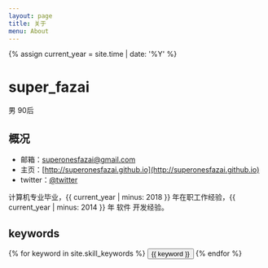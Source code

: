 ```yaml
---
layout: page
title: 关于
menu: About
---
```

{% assign current_year = site.time | date: '%Y' %}

super_fazai
===
男 90后

## 概况

- 邮箱：superonesfazai@gmail.com
- 主页：[http://superonesfazai.github.io](http://superonesfazai.github.io)
- twitter：[@twitter](http://twitter.com)

计算机专业毕业，{{ current_year | minus: 2018 }} 年在职工作经验，{{ current_year | minus: 2014 }} 年 软件 开发经验。

## keywords
<div class="btn-inline">
{% for keyword in site.skill_keywords %} <button class="btn btn-outline" type="button">{{ keyword }}</button> {% endfor %}
</div>
